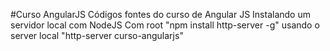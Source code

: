 ﻿#Curso AngularJS
	Códigos fontes do curso de Angular JS
	Instalando um servidor local com NodeJS
		Com root "npm install http-server -g"
		usando o server local "http-server curso-angularjs"
